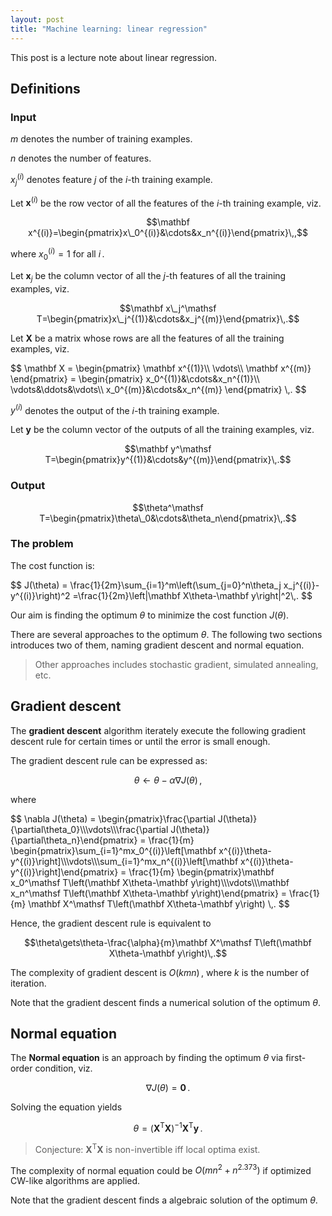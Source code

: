```yaml
---
layout: post
title: "Machine learning: linear regression"
---
```


This post is a lecture note about linear regression.

## Definitions

### Input

$m$ denotes the number of training examples.

$n$ denotes the number of features.

$x_j^{(i)}$ denotes feature $j$ of the $i$-th training example.

Let $\mathbf x^{(i)}$ be the row vector of all the features of the $i$-th training example, viz.

$$\mathbf x^{(i)}=\begin{pmatrix}x\_0^{(i)}&\cdots&x_n^{(i)}\end{pmatrix}\,,$$

where $x_0^{(i)}=1$ for all $i\,.$

Let $\mathbf x_j$ be the column vector of all the $j$-th features of all the training examples, viz.

$$\mathbf x\_j^\mathsf T=\begin{pmatrix}x\_j^{(1)}&\cdots&x_j^{(m)}\end{pmatrix}\,.$$

Let $\mathbf X$ be a matrix whose rows are all the features of all the training examples, viz.

<div>
$$
\mathbf X
=
\begin{pmatrix}
\mathbf x^{(1)}\\
\vdots\\
\mathbf x^{(m)}
\end{pmatrix}
=
\begin{pmatrix}
x_0^{(1)}&\cdots&x_n^{(1)}\\
\vdots&\ddots&\vdots\\
x_0^{(m)}&\cdots&x_n^{(m)}
\end{pmatrix}
\,.
$$
</div>

$y^{(i)}$ denotes the output of the $i$-th training example.

Let $\mathbf y$ be the column vector of the outputs of all the training examples, viz.

$$\mathbf y^\mathsf T=\begin{pmatrix}y^{(1)}&\cdots&y^{(m)}\end{pmatrix}\,.$$

### Output

$$\theta^\mathsf T=\begin{pmatrix}\theta\_0&\cdots&\theta_n\end{pmatrix}\,.$$

### The problem

The cost function is:

<div>
$$
J(\theta)
=
\frac{1}{2m}\sum_{i=1}^m\left(\sum_{j=0}^n\theta_j x_j^{(i)}-y^{(i)}\right)^2
=\frac{1}{2m}\left|\mathbf X\theta-\mathbf y\right|^2\,.
$$
</div>

Our aim is finding the optimum $\theta$ to minimize the cost function $J(\theta)$.

There are several approaches to the optimum $\theta$. The following two sections introduces two of them, naming gradient descent and normal equation.

> Other approaches includes stochastic gradient, simulated annealing, etc.

## Gradient descent

The __gradient descent__ algorithm iterately execute the following gradient descent rule for certain times or until the error is small enough.

The gradient descent rule can be expressed as:

$$\theta\gets\theta-\alpha\nabla J(\theta)\,,$$

where

<div>
$$
\nabla J(\theta)
=
\begin{pmatrix}\frac{\partial J(\theta)}{\partial\theta_0}\\\vdots\\\frac{\partial J(\theta)}{\partial\theta_n}\end{pmatrix}
=
\frac{1}{m}
\begin{pmatrix}\sum_{i=1}^mx_0^{(i)}\left[\mathbf x^{(i)}\theta-y^{(i)}\right]\\\vdots\\\sum_{i=1}^mx_n^{(i)}\left[\mathbf x^{(i)}\theta-y^{(i)}\right]\end{pmatrix}
=
\frac{1}{m}
\begin{pmatrix}\mathbf x_0^\mathsf T\left(\mathbf X\theta-\mathbf y\right)\\\vdots\\\mathbf x_n^\mathsf T\left(\mathbf X\theta-\mathbf y\right)\end{pmatrix}
=
\frac{1}{m}
\mathbf X^\mathsf T\left(\mathbf X\theta-\mathbf y\right)
\,.
$$
</div>

Hence, the gradient descent rule is equivalent to

$$\theta\gets\theta-\frac{\alpha}{m}\mathbf X^\mathsf T\left(\mathbf X\theta-\mathbf y\right)\,.$$

The complexity of gradient descent is $O(kmn)\,,$ where $k$ is the number of iteration.

Note that the gradient descent finds a numerical solution of the optimum $\theta$.

## Normal equation

The __Normal equation__ is an approach by finding the optimum $\theta$ via first-order condition, viz.

$$\nabla J(\theta)=\mathbf0\,.$$

Solving the equation yields

$$\theta=\left(\mathbf X^\mathsf T\mathbf X\right)^{-1}\mathbf X^\mathsf T\mathbf y\,.$$

> Conjecture: $\mathbf X^\mathsf T\mathbf X$ is non-invertible iff local optima exist.

The complexity of normal equation could be $O\left(mn^2+n^{2.373}\right)$ if optimized CW-like algorithms are applied.

Note that the gradient descent finds a algebraic solution of the optimum $\theta$.
